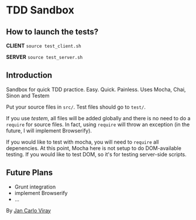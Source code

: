 TDD Sandbox
===========

How to launch the tests?
-----------------------

**CLIENT** `source test_client.sh`

**SERVER** `source test_server.sh`

Introduction
------------

Sandbox for quick TDD practice. Easy. Quick. Painless. Uses Mocha, Chai, Sinon and Testem

Put your source files in `src/`. Test files should go to `test/`.

If you use *testem*, all files will be added globally and there is no need to do a `require` for source files. In fact, using `require` will throw an exception (in the future, I will implement Browserify).

If you would like to test with mocha, you will need to `require` all depenencies. At this point, Mocha here is not setup to do DOM-available testing. If you would like to test DOM, so it's for testing server-side scripts.

Future Plans
------------
- Grunt integration
- implement Browserify
- ...


By [Jan Carlo Viray](http://www.jancarloviray.com)